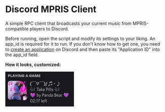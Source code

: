 # Discord MPRIS Client

A simple RPC client that broadcasts your current music from MPRIS-compatible players to Discord.

Before running, open the script and modify its settings to your liking. An app_id is required for it to run. If you don't know how to get one, you need to
[create an application](https://discord.com/developers/applications) on Discord and then paste its "Application ID" into the app_id field. 

**How it looks, customized:**

![screenshot](screenshot.png)
